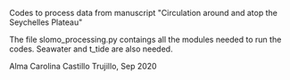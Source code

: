 Codes to process data from manuscript
"Circulation around and atop the Seychelles Plateau"

The file slomo_processing.py contaings all the modules needed to run the codes. Seawater and t_tide are also needed. 


Alma Carolina Castillo Trujillo, Sep 2020
